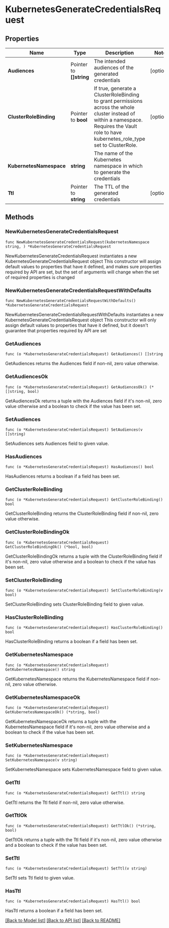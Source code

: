 # KubernetesGenerateCredentialsRequest


## Properties

Name | Type | Description | Notes
------------ | ------------- | ------------- | -------------
**Audiences** | Pointer to **[]string** | The intended audiences of the generated credentials | [optional] 
**ClusterRoleBinding** | Pointer to **bool** | If true, generate a ClusterRoleBinding to grant permissions across the whole cluster instead of within a namespace. Requires the Vault role to have kubernetes_role_type set to ClusterRole. | [optional] 
**KubernetesNamespace** | **string** | The name of the Kubernetes namespace in which to generate the credentials | 
**Ttl** | Pointer to **string** | The TTL of the generated credentials | [optional] 



## Methods


### NewKubernetesGenerateCredentialsRequest

`func NewKubernetesGenerateCredentialsRequest(kubernetesNamespace string, ) *KubernetesGenerateCredentialsRequest`

NewKubernetesGenerateCredentialsRequest instantiates a new KubernetesGenerateCredentialsRequest object
This constructor will assign default values to properties that have it defined,
and makes sure properties required by API are set, but the set of arguments
will change when the set of required properties is changed

### NewKubernetesGenerateCredentialsRequestWithDefaults

`func NewKubernetesGenerateCredentialsRequestWithDefaults() *KubernetesGenerateCredentialsRequest`

NewKubernetesGenerateCredentialsRequestWithDefaults instantiates a new KubernetesGenerateCredentialsRequest object
This constructor will only assign default values to properties that have it defined,
but it doesn't guarantee that properties required by API are set


### GetAudiences

`func (o *KubernetesGenerateCredentialsRequest) GetAudiences() []string`

GetAudiences returns the Audiences field if non-nil, zero value otherwise.

### GetAudiencesOk

`func (o *KubernetesGenerateCredentialsRequest) GetAudiencesOk() (*[]string, bool)`

GetAudiencesOk returns a tuple with the Audiences field if it's non-nil, zero value otherwise
and a boolean to check if the value has been set.

### SetAudiences

`func (o *KubernetesGenerateCredentialsRequest) SetAudiences(v []string)`

SetAudiences sets Audiences field to given value.


### HasAudiences

`func (o *KubernetesGenerateCredentialsRequest) HasAudiences() bool`

HasAudiences returns a boolean if a field has been set.




### GetClusterRoleBinding

`func (o *KubernetesGenerateCredentialsRequest) GetClusterRoleBinding() bool`

GetClusterRoleBinding returns the ClusterRoleBinding field if non-nil, zero value otherwise.

### GetClusterRoleBindingOk

`func (o *KubernetesGenerateCredentialsRequest) GetClusterRoleBindingOk() (*bool, bool)`

GetClusterRoleBindingOk returns a tuple with the ClusterRoleBinding field if it's non-nil, zero value otherwise
and a boolean to check if the value has been set.

### SetClusterRoleBinding

`func (o *KubernetesGenerateCredentialsRequest) SetClusterRoleBinding(v bool)`

SetClusterRoleBinding sets ClusterRoleBinding field to given value.


### HasClusterRoleBinding

`func (o *KubernetesGenerateCredentialsRequest) HasClusterRoleBinding() bool`

HasClusterRoleBinding returns a boolean if a field has been set.




### GetKubernetesNamespace

`func (o *KubernetesGenerateCredentialsRequest) GetKubernetesNamespace() string`

GetKubernetesNamespace returns the KubernetesNamespace field if non-nil, zero value otherwise.

### GetKubernetesNamespaceOk

`func (o *KubernetesGenerateCredentialsRequest) GetKubernetesNamespaceOk() (*string, bool)`

GetKubernetesNamespaceOk returns a tuple with the KubernetesNamespace field if it's non-nil, zero value otherwise
and a boolean to check if the value has been set.

### SetKubernetesNamespace

`func (o *KubernetesGenerateCredentialsRequest) SetKubernetesNamespace(v string)`

SetKubernetesNamespace sets KubernetesNamespace field to given value.





### GetTtl

`func (o *KubernetesGenerateCredentialsRequest) GetTtl() string`

GetTtl returns the Ttl field if non-nil, zero value otherwise.

### GetTtlOk

`func (o *KubernetesGenerateCredentialsRequest) GetTtlOk() (*string, bool)`

GetTtlOk returns a tuple with the Ttl field if it's non-nil, zero value otherwise
and a boolean to check if the value has been set.

### SetTtl

`func (o *KubernetesGenerateCredentialsRequest) SetTtl(v string)`

SetTtl sets Ttl field to given value.


### HasTtl

`func (o *KubernetesGenerateCredentialsRequest) HasTtl() bool`

HasTtl returns a boolean if a field has been set.









[[Back to Model list]](../README.md#documentation-for-models) [[Back to API list]](../README.md#documentation-for-api-endpoints) [[Back to README]](../README.md)


